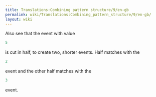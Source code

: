 ```yaml
---
title: Translations:Combining pattern structure/9/en-gb
permalink: wiki/Translations:Combining_pattern_structure/9/en-gb/
layout: wiki
---
```


Also see that the event with value

``` Haskell
5
```

is cut in half, to create two, shorter events. Half matches with the

``` Haskell
2
```

event and the other half matches with the

``` Haskell
3
```

event.
